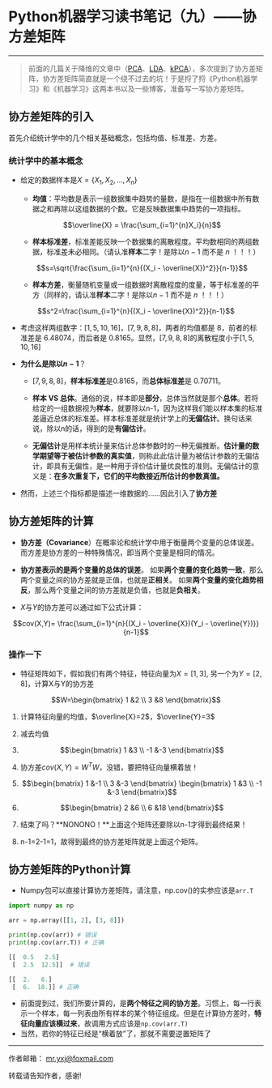 # Python机器学习读书笔记（九）——协方差矩阵

---

> 前面的几篇关于降维的文章中（[PCA](http://blog.csdn.net/weixin_40604987/article/details/79598125)、[LDA](http://blog.csdn.net/weixin_40604987/article/details/79615968)、[kPCA](http://blog.csdn.net/weixin_40604987/article/details/79632888)），多次提到了协方差矩阵，协方差矩阵简直就是一个绕不过去的坑！于是捋了捋《Python机器学习》和《机器学习》这两本书以及一些博客，准备写一写协方差矩阵。

## **协方差矩阵的引入**

首先介绍统计学中的几个相关基础概念，包括均值、标准差、方差。

### **统计学中的基本概念**

- 给定的数据样本是$X=\{X_1, X_2, ..., X_n\}$

  - **均值**：平均数是表示一组数据集中趋势的量数，是指在一组数据中所有数据之和再除以这组数据的个数。它是反映数据集中趋势的一项指标。

  $$\overline{X} = \frac{\sum_{i=1}^{n}X_i}{n}$$

  - **样本标准差**，标准差能反映一个数据集的离散程度。平均数相同的两组数据，标准差未必相同。（请认准**样本**二字！是除以$n-1$ 而不是 $n$ ！！！）

   $$s=\sqrt{\frac{\sum_{i=1}^{n}{(X_i - \overline{X})^2}}{n-1}}$$

  - **样本方差**，衡量随机变量或一组数据时离散程度的度量，等于标准差的平方（同样的，请认准**样本**二字！是除以$n-1$ 而不是 $n$ ！！！）

$$s^2=\frac{\sum_{i=1}^{n}{(X_i - \overline{X})^2}}{n-1}$$

- 考虑这样两组数字：$[1,5,10,16]$，$[7,9,8,8]$，两者的均值都是 $8$，前者的标准差是 $6.48074$，而后者是 $0.8165$。显然，$[7,9,8,8]$的离散程度小于$[1,5,10,16]$

- **为什么是除以$n-1$**？

  - $[7,9,8,8]$，**样本标准差**是$0.8165$，而**总体标准差**是 $0.70711$。
  - **样本 VS 总体**。通俗的说，样本即是**部分**，总体当然就是那个**总体**。若将给定的一组数据视为**样本**，就要除以n-1，因为这样我们能以样本集的标准差逼近总体的标准差。样本标准差就是统计学上的**无偏估计**。换句话来说，除以n的话，得到的是**有偏估计**。

  - **无偏估计**是用样本统计量来估计总体参数时的一种无偏推断。**估计量的数学期望等于被估计参数的真实值**，则称此此估计量为被估计参数的无偏估计，即具有无偏性，是一种用于评价估计量优良性的准则。无偏估计的意义是：**在多次重复下，它们的平均数接近所估计的参数真值。**

- 然而，上述三个指标都是描述一维数据的......因此引入了**协方差**

## **协方差矩阵的计算**

- **协方差（Covariance**）在概率论和统计学中用于衡量两个变量的总体误差。而方差是协方差的一种特殊情况，即当两个变量是相同的情况。

- **协方差表示的是两个变量的总体的误差**。 如果**两个变量的变化趋势一致**，那么两个变量之间的协方差就是正值，也就是**正相关**。 如果**两个变量的变化趋势相反**，那么两个变量之间的协方差就是负值，也就是**负相关**。

- $X$与$Y$的协方差可以通过如下公式计算：

$$cov(X,Y)= \frac{\sum_{i=1}^{n}{(X_i - \overline{X})(Y_i - \overline{Y})}}{n-1}$$

### **操作一下**

- 特征矩阵如下，假如我们有两个特征，特征向量为$X=[1, 3]$, 另一个为$Y=[2, 8]$，计算X与Y的协方差

$$W=\begin{bmatrix}
1 &2 \\
3 &8
\end{bmatrix}$$

1. 计算特征向量的均值，$\overline{X}=2$，$\overline{Y}=3$
2. 减去均值
3. $$\begin{bmatrix}
    1 &3 \\
    -1 &-3
    \end{bmatrix}$$

4. 协方差$cov(X,Y)=W^TW$，没错，要把特征向量横着放！
5. $$\begin{bmatrix}
    1 &-1 \\
    3 &-3
    \end{bmatrix}
    \begin{bmatrix}
    1 &3 \\
    -1 &-3
    \end{bmatrix}$$
6. $$\begin{bmatrix}
    2 &6 \\
    6 &18
    \end{bmatrix}$$
7. 结束了吗？**NONONO！**上面这个矩阵还要除以n-1才得到最终结果！
8. n-1=2-1=1，故得到最终的协方差矩阵就是上面这个矩阵。

## **协方差矩阵的Python计算**

- Numpy包可以直接计算协方差矩阵，请注意，np.cov()的实参应该是`arr.T`

```py
import numpy as np

arr = np.array([[1, 2], [3, 8]])

print(np.cov(arr)) # 错误
print(np.cov(arr.T)) # 正确

[[  0.5   2.5]
 [  2.5  12.5]]  # 错误

[[  2.   6.]
 [  6.  18.]] # 正确
```

- 前面提到过，我们所要计算的，是**两个特征之间的协方差**。习惯上，每一行表示一个样本，每一列表由所有样本的某个特征组成。但是在计算协方差时，**特征向量应该横过来**，故调用方式应该是`np.cov(arr.T)`
- 当然，若你的特征已经是“横着放”了，那就不需要逆置矩阵了

---
作者邮箱： mr.yxj@foxmail.com

转载请告知作者，感谢!